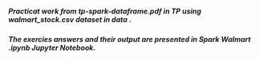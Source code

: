 <h5> Practicat work from <i>tp-spark-dataframe.pdf</i> in <i>TP</i> using <i>walmart_stock.csv</i> dataset in <i>data</i> .</h5>
<h5> The exercies answers and their output are presented in <i> Spark Walmart .ipynb </i> Jupyter Notebook.
